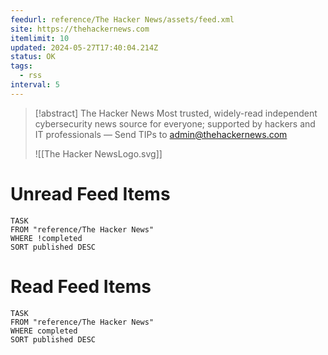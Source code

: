 ```yaml
---
feedurl: reference/The Hacker News/assets/feed.xml
site: https://thehackernews.com
itemlimit: 10
updated: 2024-05-27T17:40:04.214Z
status: OK
tags:
  - rss
interval: 5
---
```


> [!abstract] The Hacker News
> Most trusted, widely-read independent cybersecurity news source for everyone; supported by hackers and IT professionals — Send TIPs to admin@thehackernews.com
>
> ![[The Hacker NewsLogo.svg]]
# Unread Feed Items
~~~dataview
TASK
FROM "reference/The Hacker News"
WHERE !completed
SORT published DESC
~~~

# Read Feed Items
~~~dataview
TASK
FROM "reference/The Hacker News"
WHERE completed
SORT published DESC
~~~
